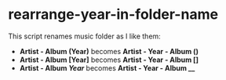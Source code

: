 # rearrange-year-in-folder-name
This script renames music folder as I like them: 
  - <b>Artist - Album (Year)</b> becomes <b>Artist - Year - Album ()</b>
  - <b>Artist - Album [Year]</b> becomes <b>Artist - Year - Album []</b>
  - <b>Artist - Album _Year_</b> becomes <b>Artist - Year - Album __</b>
